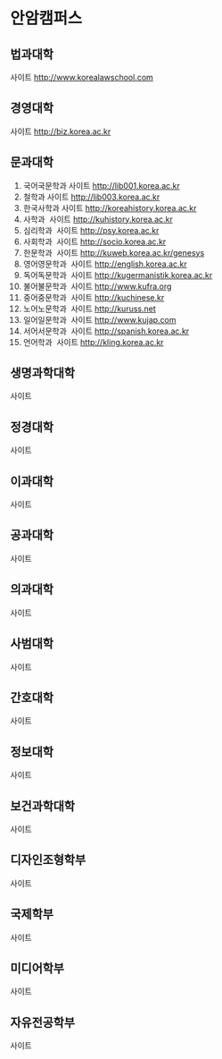 # 안암캠퍼스
## 법과대학
 사이트 http://www.korealawschool.com
## 경영대학
 사이트 http://biz.korea.ac.kr
## 문과대학
 1. 국어국문학과
  사이트 http://lib001.korea.ac.kr
 2. 철학과
  사이트 http://lib003.korea.ac.kr
 3. 한국사학과
  사이트 http://koreahistory.korea.ac.kr
 4. 사학과
  사이트 http://kuhistory.korea.ac.kr
 5. 심리학과
  사이트 http://psy.korea.ac.kr
 6. 사회학과
  사이트 http://socio.korea.ac.kr
 7. 한문학과
  사이트 http://kuweb.korea.ac.kr/genesys
 8. 영어영문학과
  사이트 http://english.korea.ac.kr
 9. 독어독문학과
  사이트 http://kugermanistik.korea.ac.kr
 10. 불어불문학과
  사이트 http://www.kufra.org
 11. 중어중문학과
  사이트 http://kuchinese.kr
 12. 노어노문학과
  사이트 http://kuruss.net
 13. 일어일문학과
  사이트 http://www.kujap.com
 14. 서어서문학과
  사이트 http://spanish.korea.ac.kr
 15. 언어학과
  사이트 http://kling.korea.ac.kr
 
## 생명과학대학
 사이트
## 정경대학
 사이트
## 이과대학
 사이트
## 공과대학
 사이트
## 의과대학
 사이트
## 사범대학
 사이트
## 간호대학
 사이트
## 정보대학
 사이트
## 보건과학대학
 사이트
## 디자인조형학부
 사이트
## 국제학부
 사이트
## 미디어학부
 사이트
## 자유전공학부
 사이트
